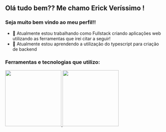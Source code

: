 ## Olá tudo bem?? Me chamo Erick Veríssimo ! 
### Seja muito bem vindo ao meu perfil!! 

- 🔭 Atualmente estou trabalhando como Fullstack criando aplicações web utilizando as ferramentas que irei citar a seguir!
- 🌱 Atualmente estou aprendendo a utilização do typescript para criação de backend

### Ferramentas e tecnologias que utilizo:

<link rel="stylesheet" href="https://cdn.jsdelivr.net/gh/devicons/devicon@v2.15.1/devicon.min.css">
<link rel="stylesheet" href="https://cdn.jsdelivr.net/gh/devicons/devicon@v2.15.1/devicon.min.css">
<link rel="stylesheet" href="https://cdn.jsdelivr.net/gh/devicons/devicon@v2.15.1/devicon.min.css">
<link rel="stylesheet" href="https://cdn.jsdelivr.net/gh/devicons/devicon@v2.15.1/devicon.min.css"> 
<link rel="stylesheet" href="https://cdn.jsdelivr.net/gh/devicons/devicon@v2.15.1/devicon.min.css"> 
<link rel="stylesheet" href="https://cdn.jsdelivr.net/gh/devicons/devicon@v2.15.1/devicon.min.css">
<link rel="stylesheet" href="https://cdn.jsdelivr.net/gh/devicons/devicon@v2.15.1/devicon.min.css"> 
<link rel="stylesheet" href="https://cdn.jsdelivr.net/gh/devicons/devicon@v2.15.1/devicon.min.css">

<div>
<a href="https://github.com/erick-andrade1">
<img height="180em" src="https://github-readme-stats.vercel.app/api/top-langs/?username=erick-andrade1&layout=compact&langs_count=7&theme=dracula"/>
<img height="180em" src="https://github-readme-stats.vercel.app/api?username=erick-andrade1&show_icons=true&theme=dracula&include_all_commits=true&count_private=true"/>
</div>
